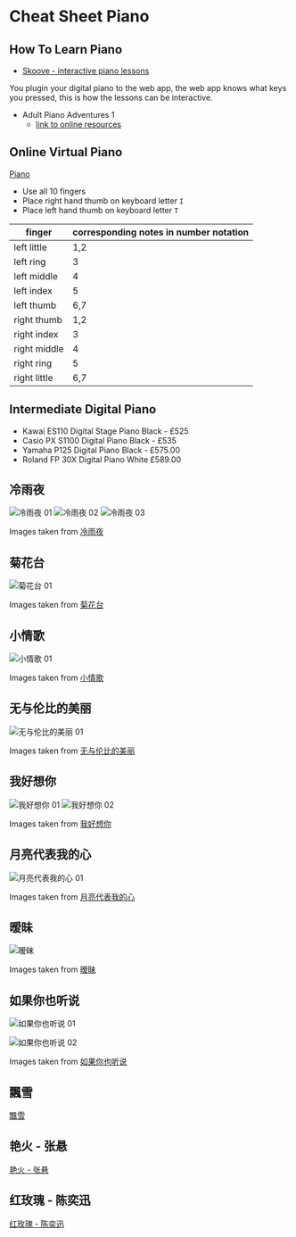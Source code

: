 # Cheat Sheet Piano

## How To Learn Piano

- [Skoove - interactive piano lessons](https://www.skoove.com/en)

You plugin your digital piano to the web app, the web app knows what keys you
pressed, this is how the lessons can be interactive.

- Adult Piano Adventures 1
  - [link to online resources](https://pianoadventures.com/adult/adult1/#audio)

## Online Virtual Piano

[Piano](https://www.apronus.com/music/flashpiano.htm)

- Use all 10 fingers
- Place right hand thumb on keyboard letter `I`
- Place left hand thumb on keyboard letter `T`

| finger       | corresponding notes in number notation |
| ------------ | -------------------------------------- |
| left little  | 1,2                                    |
| left ring    | 3                                      |
| left middle  | 4                                      |
| left index   | 5                                      |
| left thumb   | 6,7                                    |
| right thumb  | 1,2                                    |
| right index  | 3                                      |
| right middle | 4                                      |
| right ring   | 5                                      |
| right little | 6,7                                    |

## Intermediate Digital Piano

- Kawai ES110 Digital Stage Piano Black - £525
- Casio PX S1100 Digital Piano Black - £535
- Yamaha P125 Digital Piano Black - £575.00
- Roland FP 30X Digital Piano White £589.00

## 冷雨夜

![冷雨夜 01](images/music/leng-yu-ye-01.webp)
![冷雨夜 02](images/music/leng-yu-ye-02.webp)
![冷雨夜 03](images/music/leng-yu-ye-03.webp)

Images taken from [冷雨夜](http://www.echangwang.com/pic/06/6357.html)

## 菊花台

![菊花台 01](images/music/ju-hua-tai-01.webp)

Images taken from [菊花台](https://puduoduo123.com/25287.html)

## 小情歌

![小情歌 01](images/music/xiao-qing-ge-01.webp)

Images taken from [小情歌](http://www.jianpuw.com/htm/ii/288990.htm)

## 无与伦比的美丽

![无与伦比的美丽 01](images/music/wu-yu-lun-bi-de-mei-li-01.webp)

Images taken from [无与伦比的美丽](https://jianpu.chazidian.com/jp_337850/)

## 我好想你

![我好想你 01](images/music/wo-hao-xiang-ni-01.webp)
![我好想你 02](images/music/wo-hao-xiang-ni-02.webp)

Images taken from [我好想你](http://www.miinaa.com/qinpu/jianpu/16212.html)

## 月亮代表我的心

![月亮代表我的心 01](images/music/yue-liang-dai-biao-wo-de-xin.webp)

Images taken from [月亮代表我的心](https://puduoduo123.com/22384.html)

## 暧昧

![暧昧](images/music/ai-mei.webp)

Images taken from [暧昧](http://www.jianpuw.com/htm/lb/102738.htm)

## 如果你也听说

![如果你也听说 01](images/music/ru-guo-ni-ye-ting-shuo-01.webp)

![如果你也听说 02](images/music/ru-guo-ni-ye-ting-shuo-02.webp)

Images taken from [如果你也听说](http://www.hpppw.com/zuixinqupu/201810/13133.html)

## 飄雪

[飄雪](https://i.pinimg.com/originals/e4/ea/dd/e4eadd4def8d7e71409a7651c6b0e4e5.gif)

## 艳火 - 张悬

[艳火 - 张悬](https://pic.sogou.com/pic/download.jsp?v=5&keyword=%E8%89%B3%E7%81%AB%E5%BC%A0%E6%82%AC%E7%AE%80%E8%B0%B1&initQuery=%E8%89%B3%E7%81%AB%E5%BC%A0%E6%82%AC%E7%AE%80%E8%B0%B1&category_kind=searchList_bigMode&mode=1&mood=0&tagQSign=&start=0&xml_len=48&dataSource=searchhub&groupIndex=1&g_index=1&id=ca86e620b9e623ff-c90007ca74fdae89-28dfe68cf0665b913e6c5dbdbcf71de7&ssf=&group_docid=#!id=ca86e620b9e623ff-c90007ca74fdae89-28dfe68cf0665b913e6c5dbdbcf71de7&index=2)

## 红玫瑰 - 陈奕迅

[红玫瑰 - 陈奕迅](http://www.jianpuw.com/htm/qc/93298.htm)

